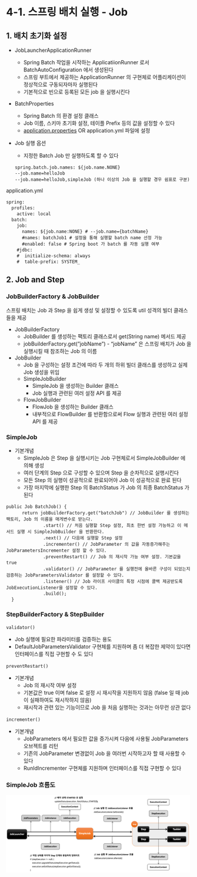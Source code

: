 # 4-1. 스프링 배치 실행 - Job
## 1. 배치 초기화 설정

- JobLauncherApplicationRunner
    - Spring Batch 작업을 시작하는 ApplicatiionRunner 로서 BatchAutoConfiguration 에서 생성된다
    - 스프링 부트에서 제공하는 ApplicationRunner 의 구현체로 어플리케이션이 정상적으로 구동되자마자 실행된다
    - 기본적으로 빈으로 등록된 모든 job 을 실행시킨다
- BatchProperties
    - Spring Batch 의 환경 설정 클래스
    - Job 이름, 스키마 초기화 설정, 테이플 Prefix 등의 값을 설정할 수 있다
    - [application.properties](http://application.properties) OR application.yml 파일에 설정
- Job 실행 옵션
    - 지정한 Batch Job 만 실행하도록 할 수 있다

    ```
    spring.batch.job.names: ${job.name.NONE}
    --job.name=helloJob
    --job.name=helloJob,simpleJob (하나 이상의 Job 을 실행할 경우 쉼표로 구분)
    ```


application.yml

```
spring:
  profiles:
    active: local
  batch:
    job:
      names: ${job.name:NONE} # --job.name={batchName}
      #names: batchJob1 # 설정을 통해 실행할 batch name 선정 가능
      #enabled: false # Spring boot 가 batch 를 자동 실행 여부
    #jdbc:
    #  initialize-schema: always
    #  table-prefix: SYSTEM_
```

## 2. Job and Step

### JobBuilderFactory & JobBuilder

스프링 배치는 Job 과 Step 을 쉽게 생성 및 설정할 수 있도록 util 성격의 빌더 클래스들을 제공

- JobBuilderFactory
    - JobBuilder 를 생성하는 팩토리 클래스로서 get(String name) 메서드 제공
    - jobBuilderFactory.get(”jobName”) - “jobName” 은 스프링 배치가 Job 을 실행시킬 때 참조하는 Job 의 이름
- JobBuilder
    - Job 을 구성하는 설정 조건에 따라 두 개의 하위 빌더 클래스를 생성하고 실제 Job 생성을 위임
    - SimpleJobBuilder
        - SimpleJob 을 생성하는 Builder 클래스
        - Job 실행과 관련된 여러 설정 API 를 제공
    - FlowJobBuilder
        - FlowJob 을 생성하는 Builder 클래스
        - 내부적으로 FlowBuilder 를 반환함으로써 Flow 실행과 관련된 여러 설정 API 를 제공

### SimpleJob

- 기본개념
    - SimpleJob 은 Step 을 실행시키는 Job 구현체로서 SimpleJobBuilder 에 의해 생성
    - 여러 단계의 Step 으로 구성할 수 있으며 Step 을 순차적으로 실행시킨다
    - 모든 Step 의 실행이 성공적으로 완료되어야 Job 이 성공적으로 완료 된다
    - 가장 마지막에 실행한 Step 의 BatchStatus 가 Job 의 최종 BatchStatus 가 된다

```
public Job BatchJob() {
      return jobBuilderFactory.get("batchJob") // JobBuilder 를 생성하는 팩토리, Job 의 이름을 매게변수로 받는다.
              .start() // 처음 실행할 Step 설정, 최초 한번 설정 가능하고 이 메서드 실행 시 SimpleJobBuilder 을 반환한다.
              .next() // 다음에 실행할 Step 설정
              .incrementer() // JobParameter 의 값을 자동증가해주는 JobParametersIncrementer 설정 할 수 있다.
              .preventRestart() // Job 의 재시작 가능 여부 설정. 기본값을 true
              .validator() // JobParameter 를 실행전에 올바른 구성이 되었는지 검증하는 JobParametersValidator 를 설정할 수 있다.
              .listener() // Job 라이프 사이클의 특정 시점에 콜백 제공받도록 JobExecutionListener을 설정할 수 있다.
              .build();
  }
```
### StepBuilderFactory & StepBuilder
`validator()`
- Job 실행에 필요한 파라미터를 검증하는 용도
- DefaultJobParametersValidator 구현체를 지원하며 좀 더 복잡한 제약이 있다면 인터페이스를 직접 구현할 수 도 있다

`preventRestart()`
- 기본개념
  - Job 의 재시작 여부 설정
  - 기본값은 true 이며 false 로 설정 시 재시작을 지원하지 않음 (false 일 때 job 이 실패하여도 재시작하지 않음)
  - 재시작과 관련 있는 기능이므로 Job 을 처음 실행하는 것과는 아무런 상관 없다

`incrementer()`
- 기본개념
  - JobParameters 에서 필요한 값을 증가시켜 다음에 사용될 JobParameters 오브젝트를 리턴
  - 기존의 JobParameter 변경없이 Job 을 여러번 시작하고자 할 때 사용할 수 있다
  - RunIdIncrementer 구현체를 지원하며 인터페이스를 직접 구현할 수 있다

### SimpleJob 흐름도

<img src="/img/3.png" width="500px;">
